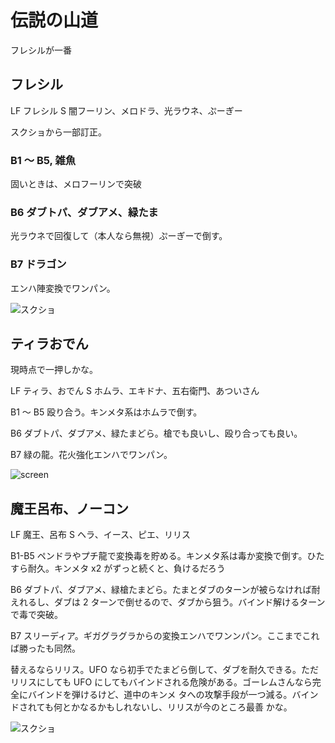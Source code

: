 # 伝説の山道 

フレシルが一番

## フレシル

LF フレシル
S  闇フーリン、メロドラ、光ラウネ、ぷーぎー

スクショから一部訂正。

### B1 〜 B5, 雑魚

固いときは、メロフーリンで突破

### B6 ダブトパ、ダブアメ、緑たま

光ラウネで回復して（本人なら無視）ぷーぎーで倒す。

### B7 ドラゴン

エンハ陣変換でワンパン。

![スクショ](http://i.imgur.com/wXbxcYAl.jpg)

## ティラおでん

現時点で一押しかな。

LF ティラ、おでん
S ホムラ、エキドナ、五右衛門、あついさん

B1 〜 B5 殴り合う。キンメタ系はホムラで倒す。

B6 ダブトパ、ダブアメ、緑たまどら。槍でも良いし、殴り合っても良い。

B7 緑の龍。花火強化エンハでワンパン。

![screen](http://i.imgur.com/WBu2vH1l.jpg)

## 魔王呂布、ノーコン

LF 魔王、呂布
S  ヘラ、イース、ピエ、リリス

B1-B5 ペンドラやプチ龍で変換毒を貯める。キンメタ系は毒か変換で倒す。ひたすら耐久。キンメタ
x2 がずっと続くと、負けるだろう

B6 ダブトパ、ダブアメ、緑槍たまどら。たまとダブのターンが被らなければ耐えれるし、ダブは 2
ターンで倒せるので、ダブから狙う。バインド解けるターンで毒で突破。

B7 スリーディア。ギガグラグラからの変換エンハでワンンパン。ここまでこれば勝ったも同然。

替えるならリリス。UFO なら初手でたまどら倒して、ダブを耐久できる。ただリリスにしても UFO
にしてもバインドされる危険がある。ゴーレムさんなら完全にバインドを弾けるけど、道中のキンメ
タへの攻撃手段が一つ減る。バインドされても何とかなるかもしれないし、リリスが今のところ最善
かな。

![スクショ](http://i.imgur.com/jo7Q0E6l.jpg)

<!-- vim: set tw=90 filetype=markdown : -->

